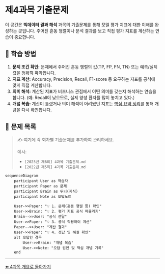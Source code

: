 # 제4과목 기출문제

이 공간은 **빅데이터 결과 해석** 과목의 기출문제를 통해 모델 평가 지표에 대한 이해를 완성하는 곳입니다. 주어진 혼동 행렬이나 분석 결과를 보고 직접 평가 지표를 계산하는 연습이 중요합니다.

## 🎯 학습 방법

1.  **문제 조건 확인:** 문제에서 주어진 혼동 행렬의 값(TP, FP, FN, TN) 또는 예측/실제 값을 정확히 파악합니다.
2.  **지표 계산:** Accuracy, Precision, Recall, F1-score 등 요구하는 지표를 공식에 맞게 직접 계산합니다.
3.  **의미 해석:** 계산된 지표가 비즈니스 관점에서 어떤 의미를 갖는지 해석하는 연습을 합니다. (예: Recall이 낮으므로, 실제 양성 환자를 많이 놓치고 있다.)
4.  **개념 복습:** 계산이 틀렸거나 의미 해석이 어려웠던 지표는 [핵심 요약 정리](../요약정리/README.md)를 통해 개념을 다시 확인합니다.

## 📁 문제 목록

> ✍️ 여기에 각 회차별 기출문제를 추가하여 관리하세요.
>
> 예시:
>
> - `[2023년 제6회] 4과목 기출문제.md`
> - `[2022년 제5회] 4과목 기출문제.md`

```mermaid
sequenceDiagram
    participant User as 학습자
    participant Paper as 문제
    participant Brain as 두뇌(지식)
    participant Note as 오답노트

    User->>Paper: "💡 1. 문제(혼동 행렬 등) 확인"
    User->>Brain: "💡 2. 평가 지표 공식 떠올리기"
    Brain-->>User: "공식 전달"
    User->>Paper: "💡 3. 공식 적용하여 계산"
    Paper-->>User: "계산 결과"
    User->>Paper: "💡 4. 정답 및 해설 확인"
    alt 오답인 경우
        User->>Brain: "개념 복습"
        User->>Note: "오답 원인 및 핵심 개념 기록"
    end
```

---

[⬅️ 4과목 개요로 돌아가기](../README.md) 